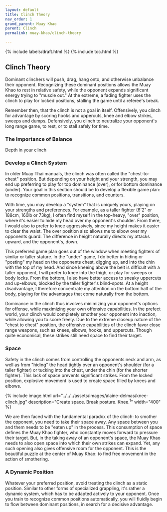 ```yaml
---
layout: default
title: Clinch Theory
nav_order: 1
grand_parent: Muay Khao
parent: Clinch
permalink: muay-khao/clinch-theory

---
```


{% include labels/draft.html %}
{% include toc.html %}

## Clinch Theory

Dominant clinchers will push, drag, hang onto, and otherwise unbalance their opponent.
Recognizing these dominant positions allows the Muay Khao to rest in relative safety, while the
opponent expands significant energy trying to "muscle out." At the extreme, a fading fighter
uses the clinch to play for locked positions, stalling the game until a referee's break.

Remember then, that the clinch is not a goal in itself. Offensively, you clinch for advantage
by scoring hooks and uppercuts, knee and elbow strikes, sweeps and dumps. Defensively, you
clinch to neutralize your opponent's long range game, to rest, or to stall safely for time.

### The Importance of Balance

Depth in your clinch

### Develop a Clinch System

In older Muay Thai manuals, the clinch was often called the "chest-to-chest" position. But
depending on your height and your strength, you may end up preferring to play for top
dominance (over), or for bottom dominance (under). Your goal in this section should be to
develop a flexible game plan: to recognize common positions, transitions, and counters.

With time, you may develop a "system" that is uniquely yours, playing on your strengths and
preferences. For example, as a taller fighter (6'2" or 188cm, 160lb or 73kg), I often find
myself in the top-heavy, "over" position, where it's easier to hide my head over my opponent's
shoulder. From there, I would also to prefer to knee aggressively, since my height makes it
easier to clear the waist. The over position also allows me to elbow over my opponents guard.
The difference in height naturally directs my attacks upward, and the opponent's, down.

This preferred game plan goes out of the window when meeting fighters of similar or taller
stature. In the "under" game, I do better in hiding or "posting" my head on the opponents
chest, digging up, and into the chin with the top of my head. And since kneeing above the belt
is difficult with a taller opponent, I will prefer to knee into the thigh, or play for sweeps
or body locks.  From the bottom, I also have better access to sneaky uppercuts and up-elbows,
blocked by the taller fighter's blind-spots. At a height disadvantage, I therefore concentrate
my attention on the bottom half of the body, playing for the advantages that come naturally
from the bottom.

Dominance in the clinch thus involves minimizing your opponent's options for offense, while
maximizing your own offensive capabilities. In the prefect world, your clinch would completely
smother your opponent into inaction, while allowing you to score freely. Due to the extreme
closeup nature of the "chest to chest" position, the offensive capabilities of the clinch favor
close range weapons, such as knees, elbows, hooks, and uppercuts. Though quite economical,
these strikes still need space to find their target.

### Space

Safety in the clinch comes from controlling the opponents neck and arm, as well as from
"hiding" the head tightly over an opponent's shoulder (for a taller fighter) or tucking into
the chest, under the chin (for the shorter fighter). This lack of space prevents significant
strikes. From the locked position, explosive movement is used to create space filled by knees
and elbows.

{% include image.html url="../../../assets/images/alaine-delmas/knee-clinch.jpg"
description="Create space. Break posture. Knee.<sup>1</sup>" width="400" %}

We are then faced with the fundamental paradox of the clinch: to smother the opponent, you need
to take their space away. Any space between you and them needs to be "eaten up" in the process.
This consumption of space defines the Muay Khao fighter, who constantly moves forward to
pressure their target. But, in the taking away of an opponent's space, the Muay Khao needs to
also open space into which their own strikes can expand. Yet, any such opening also gives
offensive room for the opponent. This is the beautiful puzzle at the center of Muay Khao: to
find free movement in the action of smothering.

### A Dynamic Position

Whatever your preferred position, avoid treating the clinch as a static position. Similar to
other forms of specialized grappling, it's rather a dynamic system, which has to be adapted
actively to your opponent. Once you train to recognize common positions automatically, you will
fluidly begin to flow between dominant positions, in search for a decisive advantage.

